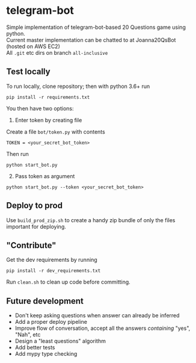 # telegram-bot
Simple implementation of telegram-bot-based 20 Questions game using python.  
Current master implementation can be chatted to at Joanna20QsBot (hosted on AWS EC2)  
All `.git` etc dirs on branch `all-inclusive`  

## Test locally

To run locally, clone repository; then with python 3.6+ run
```
pip install -r requirements.txt
```
You then have two options:

1) Enter token by creating file

Create a file `bot/token.py` with contents
```
TOKEN = <your_secret_bot_token>
```
Then run
```
python start_bot.py
```

2) Pass token as argument  
```
python start_bot.py --token <your_secret_bot_token>
```

## Deploy to prod
Use `build_prod_zip.sh` to create a handy zip bundle of only the files important for deploying.

## "Contribute"
Get the dev requirements by running
```
pip install -r dev_requirements.txt
```
Run `clean.sh` to clean up code before committing.

## Future development
 - Don't keep asking questions when answer can already be inferred
 - Add a proper deploy pipeline
 - Improve flow of conversation, accept all the answers _containing_ "yes", "Nah", etc
 - Design a "least questions" algorithm
 - Add better tests
 - Add mypy type checking
